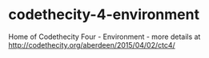 # codethecity-4-environment
Home of Codethecity Four - Environment - more details at http://codethecity.org/aberdeen/2015/04/02/ctc4/
